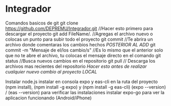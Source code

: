 # Integrador

Comandos basicos de git
git clone https://github.com/DEPREMU/Integrador.git //Hacer esto primero para descargar el proyecto
git add FileName/. //Agregas el archivo nuevo o colocas un punto para subir todo el proyecto
git commit //Te abrira un archivo donde comentaras los cambios hechos _POSTERIOR AL ADD_
git commit -m "Mensaje de el/los cambio/s" //Es lo mismo que el anterior solo que no te abre el archivo, tu colocas el mensaje directo en el comando
git status //Busca nuevos cambios en el repositorio
git pull // Descarga los archivos mas recientes del repositorio _Hacer esto antes de realizar cualquier nuevo cambio al proyecto LOCAL_

Instalar node.js
instalar en consola expo y eas-cli en la ruta del proyecto (npm install), (npm install -g expo) y (npm install -g eas-cli) 
(expo --version) / (eas --version) para verificar las instalaciones
instalar expo-go para ver la aplicacion funcionando (Android/iPhone)

